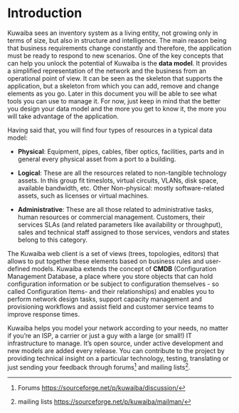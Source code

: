 # Introduction

Kuwaiba sees an inventory system as a living entity, not growing only in terms of size, but also in structure and intelligence. The main reason being that business requirements change constantly and therefore, the application must be ready to respond to new scenarios. One of the key concepts that can help you unlock the potential of Kuwaiba is the **data model**. It provides a simplified representation of the network and the business from an operational point of view. It can be seen as the skeleton that supports the application, but a skeleton from which you can add, remove and change elements as you go. Later in this document you will be able to see what tools you can use to manage it. For now, just keep in mind that the better you design your data model and the more you get to know it, the more you will take advantage of the application.

Having said that, you will find four types of resources in a typical data model:

* **Physical**: Equipment, pipes, cables, fiber optics, facilities, parts and in general every physical asset from a port to a building.

* **Logical**: These are all the resources related to non-tangible technology assets. In this group fit timeslots, virtual circuits, VLANs, disk space, available bandwidth, etc. Other Non-physical: mostly software-related assets, such as licenses or virtual machines.

* **Administrative**: These are all those related to administrative tasks, human resources or commercial management. Customers, their services SLAs (and related parameters like availability or throughput), sales and technical staff assigned to those services, vendors and states belong to this category.

The Kuwaiba web client is a set of views (trees, topologies, editors) that allows to put together these elements based on business rules and user-defined models. Kuwaiba extends the concept of **CMDB** (Configuration Management Database, a place where you store objects that can hold configuration information or be subject to configuration themselves - so called Configuration Items- and their relationships) and enables you to perform network design tasks, support capacity management and provisioning workflows and assist field and customer service teams to improve response times.

Kuwaiba helps you model your network according to your needs, no matter if you’re an ISP, a carrier or just a guy with a large (or small!) IT infrastructure to manage. It’s open source, under active development and new models are added every release. You can contribute to the project by providing technical insight on a particular technology, testing, translating or just sending your feedback through forums[^note1] and mailing lists[^note2].

[^note1]: Forums https://sourceforge.net/p/kuwaiba/discussion/
[^note2]: mailing lists https://sourceforge.net/p/kuwaiba/mailman/
